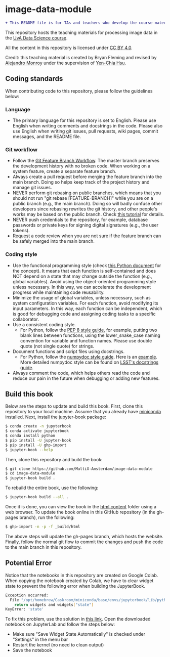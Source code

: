 # image-data-module

```diff
+ This README file is for TAs and teachers who develop the course materials, NOT for students.
```

This repository hosts the teaching materials for processing image data in the [UvA Data Science course](https://multix.io/data-science-book-uva/).

All the content in this repository is licensed under [CC BY 4.0](https://creativecommons.org/licenses/by/4.0/).

Credit: this teaching material is created by Bryan Fleming and revised by [Alejandro Monroy](https://github.com/amonroym99) under the supervision of [Yen-Chia Hsu](https://github.com/yenchiah).

## <a name="coding-standards"></a>Coding standards
When contributing code to this repository, please follow the guidelines below:

### Language
- The primary language for this repository is set to English. Please use English when writing comments and docstrings in the code. Please also use English when writing git issues, pull requests, wiki pages, commit messages, and the README file.

### Git workflow
- Follow the [Git Feature Branch Workflow](https://www.atlassian.com/git/tutorials/comparing-workflows/feature-branch-workflow). The master branch preserves the development history with no broken code. When working on a system feature, create a separate feature branch.
- Always create a pull request before merging the feature branch into the main branch. Doing so helps keep track of the project history and manage git issues.
- NEVER perform git rebasing on public branches, which means that you should not run "git rebase [FEATURE-BRANCH]" while you are on a public branch (e.g., the main branch). Doing so will badly confuse other developers since rebasing rewrites the git history, and other people's works may be based on the public branch. Check [this tutorial](https://www.atlassian.com/git/tutorials/merging-vs-rebasing#the-golden-rule-of-rebasing) for details.
- NEVER push credentials to the repository, for example, database passwords or private keys for signing digital signatures (e.g., the user tokens).
- Request a code review when you are not sure if the feature branch can be safely merged into the main branch.

### Coding style
- Use the functional programming style (check [this Python document](https://docs.python.org/3/howto/functional.html) for the concept). It means that each function is self-contained and does NOT depend on a state that may change outside the function (e.g., global variables). Avoid using the object-oriented programming style unless necessary. In this way, we can accelerate the development progress while maintaining code reusability.
- Minimize the usage of global variables, unless necessary, such as system configuration variables. For each function, avoid modifying its input parameters. In this way, each function can be independent, which is good for debugging code and assigning coding tasks to a specific collaborator.
- Use a consistent coding style.
  - For Python, follow the [PEP 8 style guide](https://www.python.org/dev/peps/pep-0008/), for example, putting two blank lines between functions, using the lower_snake_case naming convention for variable and function names. Please use double quote (not single quote) for strings.
- Document functions and script files using docstrings.
  - For Python, follow the [numpydoc style guide](https://numpydoc.readthedocs.io/en/latest/format.html). Here is an [example](https://numpydoc.readthedocs.io/en/latest/example.html#example). More detailed numpydoc style can be found on [LSST's docstrings guide](https://developer.lsst.io/python/numpydoc.html).
- Always comment the code, which helps others read the code and reduce our pain in the future when debugging or adding new features.

## Build this book

Below are the steps to update and build this book. First, clone this repository to your local machine. Assume that you already have [miniconda](https://docs.conda.io/en/main/miniconda.html) installed. Next, install the jupyter-book package:
```sh
$ conda create -n jupyterbook
$ conda activate jupyterbook
$ conda install python
$ pip install -U jupyter-book
$ pip install -U ghp-import
$ jupyter-book --help
```
Then, clone this repository and build the book:
```sh
$ git clone https://github.com/MultiX-Amsterdam/image-data-module
$ cd image-data-module
$ jupyter-book build .
```
To rebuild the entire book, use the following:
```sh
$ jupyter-book build --all .
```
Once it is done, you can view the book in the [html content](_build/html) folder using a web browser. To update the book online in this GitHub repository (in the gh-pages branch), run the following:
```sh
$ ghp-import -n -p -f _build/html
```
The above steps will update the gh-pages branch, which hosts the website. Finally, follow the normal git flow to commit the changes and push the code to the main branch in this repository.

## Potential Error

Notice that the notebooks in this repository are created on Google Colab.
When copying the notebook created by Colab, we have to clear widget state to prevent the following error when building the JupyterBook.
```sh
Exception occurred:
  File "/opt/homebrew/Caskroom/miniconda/base/envs/jupyterbook/lib/python3.10/site-packages/jupyter_sphinx/execute.py", line 300, in contains_widgets
    return widgets and widgets["state"]
KeyError: 'state'
```

To fix this problem, use the solution in [this link](https://github.com/jupyter-widgets/ipywidgets/issues/2867#issuecomment-625418996).
Open the downloaded notebook on JupyterLab and follow the steps below:
- Make sure "Save Widget State Automatically" is checked under "Settings" in the menu bar
- Restart the kernel (no need to clean output)
- Save the notebook
